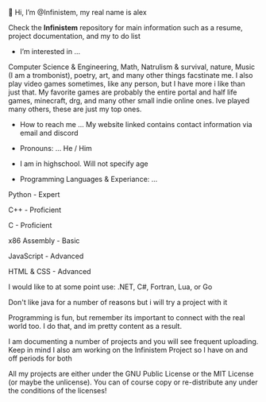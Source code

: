  👋 Hi, I’m @Infinistem, my real name is alex

 Check the **Infinistem** repository for main information such as a resume, project documentation, and my to do list
 
-  I’m interested in ...

  Computer Science & Engineering, Math, Natrulism & survival, nature, Music (I am a trombonist), poetry, art, and many other things facstinate me. I also play video games sometimes, like any person, but I have 
  more i like than just that. My favorite games are probably the entire portal and half life games, minecraft, drg, and many other small indie online ones. Ive played many others, these are just my top ones.
  
-  How to reach me ...
  My website linked contains contact information via email and discord
  
-  Pronouns: ...
  He / Him
  
- I am in highschool. Will not specify age

  
 - Programming Languages & Experiance: ...

Python - Expert

C++ - Proficient

C - Proficient 

x86 Assembly - Basic 

JavaScript - Advanced

HTML & CSS - Advanced

I would like to at some point use: .NET, C#, Fortran, Lua, or Go

Don't like java for a number of reasons but i will try a project with it

Programming is fun, but remember its important to connect with the real world too. I do that, and im pretty content as a result.

I am documenting a number of projects and you will see frequent uploading. Keep in mind I also am working on the Infinistem Project so I have on and off periods for both

All my projects are either under the GNU Public License or the MIT License (or maybe the unlicense). You can of course copy or re-distribute any under the conditions of the licenses! 


  
    
    
    

<!---
Infinistem/Infinistem is a ✨ special ✨ repository because its `README.md` (this file) appears on your GitHub profile.
You can click the Preview link to take a look at your changes.
--->
